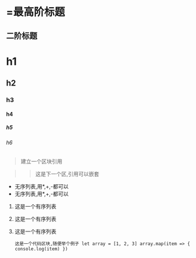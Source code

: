 =最高阶标题
=============
二阶标题
-------------
# h1
## h2
### h3
#### h4
##### h5
###### h6
> 建立一个区块引用

> >这是下一个区,引用可以嵌套

* 无序列表,用*,+,-都可以
* 无序列表,用*,+,-都可以

1.  这是一个有序列表
2.  这是一个有序列表
3.  这是一个有序列表

    `
    这是一个代码区块,随便举个例子
    let array = [1, 2, 3]
    array.map(item => {
      console.log(item)
    })
    `

